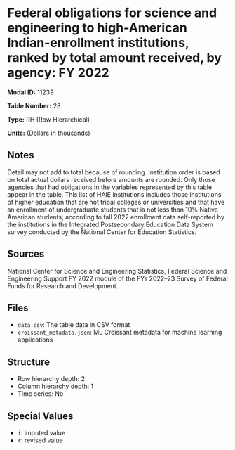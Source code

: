 # Federal obligations for science and engineering to high-American Indian-enrollment institutions, ranked by total amount received, by agency: FY 2022

**Modal ID:** 11239

**Table Number:** 28

**Type:** RH (Row Hierarchical)

**Units:** (Dollars in thousands)

## Notes

Detail may not add to total because of rounding. Institution order is based on total actual dollars received before amounts are rounded. Only those agencies that had obligations in the variables represented by this table appear in the table. This list of HAIE institutions includes those institutions of higher education that are not tribal colleges or universities and that have an enrollment of undergraduate students that is not less than 10% Native American students, according to fall 2022 enrollment data self-reported by the institutions in the Integrated Postsecondary Education Data System survey conducted by the National Center for Education Statistics.

## Sources

National Center for Science and Engineering Statistics, Federal Science and Engineering Support FY 2022 module of the FYs 2022–23 Survey of Federal Funds for Research and Development.

## Files

- `data.csv`: The table data in CSV format
- `croissant_metadata.json`: ML Croissant metadata for machine learning applications

## Structure

- Row hierarchy depth: 2
- Column hierarchy depth: 1
- Time series: No

## Special Values

- `i`: imputed value
- `r`: revised value
